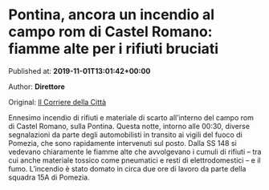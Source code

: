 
# Pontina, ancora un incendio al campo rom di Castel Romano: fiamme alte per i rifiuti bruciati

Published at: **2019-11-01T13:01:42+00:00**

Author: **Direttore**

Original: [Il Corriere della Città](https://www.ilcorrieredellacitta.com/news/pontina-ancora-un-incendio-al-campo-rom-di-castel-romano-fiamme-alte-per-i-rifiuti-bruciati.html)

Ennesimo incendio di rifiuti e materiale di scarto all’interno del campo rom di Castel Romano, sulla Pontina.
Questa notte, intorno alle 00:30, diverse segnalazioni da parte degli automobilisti in transito ai vigili del fuoco di Pomezia, che sono rapidamente intervenuti sul posto.
Dalla SS 148 si vedevano chiaramente le fiamme alte che avvolgevano i cumuli di rifiuti – tra cui anche materiale tossico come pneumatici e resti di elettrodomestici – e il fumo.
L’incendio è stato domato in circa due ore di lavoro da parte della squadra 15A di Pomezia.
 
 
